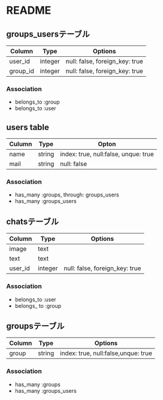 # README

## groups_usersテーブル

|Column|Type|Options|
|------|----|-------|
|user_id|integer|null: false, foreign_key: true|
|group_id|integer|null: false, foreign_key: true|

### Association
- belongs_to :group
- belongs_to :user


## users table

|Culumn|Type|Opton|
|------|----|-----|
|name|string|index: true, null:false, unque: true|
|mail|string|null: false|

### Association
- has_many :groups, through: groups_users
- has_many :groups_users

## chatsテーブル
|Column|Type|Options|
|------|----|-------|
|image|text||
|text|text||
|user_id|integer|null: false, foreign_key: true|

### Association
- belongs_to :user
- belongs_ to :group

## groupsテーブル
|Column|Type|Options|
|------|----|-------|
|group|string|index: true, null:false,unque: true|

### Association
- has_many :groups
- has_many :groups_users